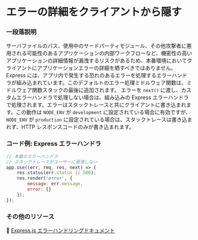 # エラーの詳細をクライアントから隠す

### 一段落説明

サーバファイルのパス、使用中のサードパーティモジュール、その他攻撃者に悪用される可能性のあるアプリケーションの内部ワークフローなど、機密性の高いアプリケーションの詳細情報が漏洩するリスクがあるため、本番環境においてクライアントにアプリケーションエラーの詳細を晒すべきではありません。
Express には、アプリ内で発生する恐れのあるエラーを処理するエラーハンドラが組み込まれています。このデフォルトのエラー処理ミドルウェア関数は、ミドルウェア関数スタックの最後に追加されます。
エラーを `next()` に渡し、カスタムエラーハンドラで処理しない場合は、組み込みの Express エラーハンドラで処理されます。エラーはスタックトレースと共にクライアントに書き込まれます。この動作は `NODE_ENV` が `development` に設定されている場合に有効ですが、`NODE_ENV` が `production` に設定されている場合は、スタックトレースは書き込まれず、HTTP レスポンスコードのみが書き込まれます。

### コード例: Express エラーハンドラ

```javascript
// 本番のエラーハンドラ
// スタックトレースがユーザーに漏洩しない
app.use((err, req, res, next) => {
    res.status(err.status || 500);
    res.render('error', {
        message: err.message,
        error: {}
    });
});
```

### その他のリソース

🔗 [Express.js エラーハンドリングドキュメント](https://expressjs.com/en/guide/error-handling.html)
